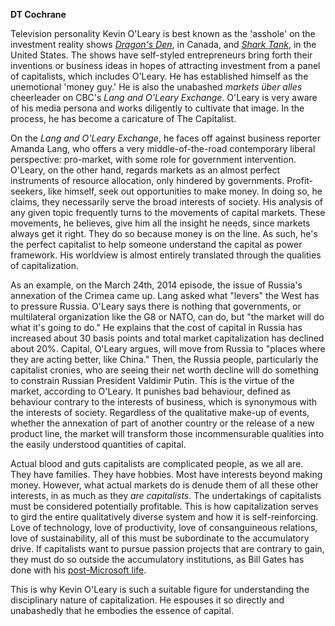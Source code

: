 <b>DT Cochrane</b>

Television personality Kevin O'Leary is best known as the 'asshole' on the investment reality shows <em><a href="http://www.cbc.ca/dragonsden/episodes/">Dragon's Den</a></em>, in Canada, and <a href="http://abc.go.com/shows/shark-tank/episode-guide"><em>Shark Tank</em></a>, in the United States. The shows have self-styled entrepreneurs bring forth their inventions or business ideas in hopes of attracting investment from a panel of capitalists, which includes O'Leary. He has established himself as the unemotional 'money guy.' He is also the unabashed <em>markets über alles</em> cheerleader on CBC's <em>Lang and O'Leary Exchange</em>. O'Leary is very aware of his media persona and works diligently to cultivate that image. In the process, he has become a caricature of The Capitalist.

On the <em>Lang and O'Leary Exchange</em>, he faces off against business reporter Amanda Lang, who offers a very middle-of-the-road contemporary liberal perspective: pro-market, with some role for government intervention. O'Leary, on the other hand, regards markets as an almost perfect instruments of resource allocation, only hindered by governments. Profit-seekers, like himself, seek out opportunities to make money. In doing so, he claims, they necessarily serve the broad interests of society. His analysis of any given topic frequently turns to the movements of capital markets. These movements, he believes, give him all the insight he needs, since markets always get it right. They do so because money is on the line. As such, he's the perfect capitalist to help someone understand the capital as power framework. His worldview is almost entirely translated through the qualities of capitalization.

As an example, on the March 24th, 2014 episode, the issue of Russia's annexation of the Crimea came up. Lang asked what "levers" the West has to pressure Russia. O'Leary says there is nothing that governments, or multilateral organization like the G8 or NATO, can do, but "the market will do what it's going to do." He explains that the cost of capital in Russia has increased about 30 basis points and total market capitalization has declined about 20%. Capital, O'Leary argues, will move from Russia to "places where they are acting better, like China." Then, the Russia people, particularly the capitalist cronies, who are seeing their net worth decline will do something to constrain Russian President Valdimir Putin. This is the virtue of the market, according to O'Leary. It punishes bad behaviour, defined as behaviour contrary to the interests of business, which is synonymous with the interests of society. Regardless of the qualitative make-up of events, whether the annexation of part of another country or the release of a new product line, the market will transform those incommensurable qualities into the easily understood quantities of capital.

Actual blood and guts capitalists are complicated people, as we all are. They have families. They have hobbies. Most have interests beyond making money. However, what actual markets do is denude them of all these other interests, in as much as they <em>are capitalists</em>. The undertakings of capitalists must be considered potentially profitable. This is how capitalization serves to gird the entire qualitatively diverse system and how it is self-reinforcing. Love of technology, love of productivity, love of consanguineous relations, love of sustainability, all of this must be subordinate to the accumulatory drive. If capitalists want to pursue passion projects that are contrary to gain, they must do so outside the accumulatory institutions, as Bill Gates has done with his <a href="http://www.gatesfoundation.org/">post-Microsoft life</a>.

This is why Kevin O'Leary is such a suitable figure for understanding the disciplinary nature of capitalization. He espouses it so directly and unabashedly that he embodies the essence of capital.
